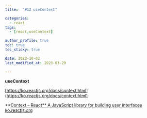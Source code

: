 ```yaml
---
title:  "#12 useContext"

categories:
  - react
tags:
  - [react,useContext]

author_profile: true
toc: true
toc_sticky: true

date: 2022-10-02
last_modified_at: 2023-03-29

---
```



**useContext**

[https://ko.reactjs.org/docs/context.html](https://ko.reactjs.org/docs/context.html)


**[Context – React**
A JavaScript library for building user interfaces
ko.reactjs.org](https://ko.reactjs.org/docs/context.html)
